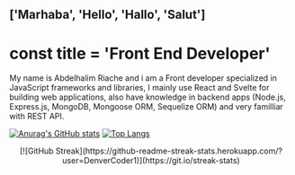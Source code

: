 ## ['Marhaba', 'Hello', 'Hallo', 'Salut']

# const title = 'Front End Developer'

My name is Abdelhalim Riache and i am a Front developer specialized in JavaScript frameworks and libraries, I mainly use React and Svelte for building web applications, also have knowledge in backend apps (Node.js, Express.js, MongoDB, Mongoose ORM, Sequelize ORM) and very familliar with REST API.

[![Anurag's GitHub stats](https://github-readme-stats.vercel.app/api?username=ryu-man&show_icons=true&theme=tokyonight)](https://github.com/anuraghazra/github-readme-stats) [![Top Langs](https://github-readme-stats.vercel.app/api/top-langs/?username=ryu-man)](https://github.com/anuraghazra/github-readme-stats)

<center>
[![GitHub Streak](https://github-readme-streak-stats.herokuapp.com/?user=DenverCoder1)](https://git.io/streak-stats)
</center>
